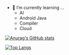 

<!--
**lee-wonho/lee-wonho** is a ✨ _special_ ✨ repository because its `README.md` (this file) appears on your GitHub profile.

Here are some ideas to get you started:

- 🔭 I’m currently working on ...

- 👯 I’m looking to collaborate on ...
- 🤔 I’m looking for help with ...
- 💬 Ask me about ...
- 📫 How to reach me: ...
- 😄 Pronouns: ...
- ⚡ Fun fact: ...
-->
- 🌱 I’m currently learning ...
   - AI
   - Android Java
   - Compiler
   - Cloud
   
[![Anurag's GitHub stats](https://github-readme-stats.vercel.app/api?username=asuan99)](https://github.com/anuraghazra/github-readme-stats)

[![Top Langs](https://github-readme-stats.vercel.app/api/top-langs/?username=asuan99)](https://github.com/anuraghazra/github-readme-stats)

<!--
[![trophy](https://github-profile-trophy.vercel.app/?username=asuan99)](https://github.com/ryo-ma/github-profile-trophy)
-->
